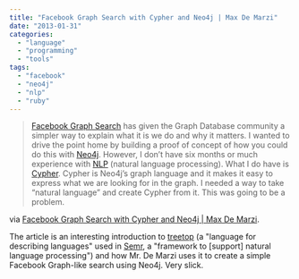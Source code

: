 ```yaml
---
title: "Facebook Graph Search with Cypher and Neo4j | Max De Marzi"
date: "2013-01-31"
categories: 
  - "language"
  - "programming"
  - "tools"
tags: 
  - "facebook"
  - "neo4j"
  - "nlp"
  - "ruby"
---
```


> [Facebook Graph Search](http://www.neotechnology.com/2013/01/facebook-announces-its-third-pillar-graph-search/) has given the Graph Database community a simpler way to explain what it is we do and why it matters. I wanted to drive the point home by building a proof of concept of how you could do this with [Neo4j](http://www.neotechnology.com/). However, I don’t have six months or much experience with [NLP](http://en.wikipedia.org/wiki/Natural_language_processing) (natural language processing). What I do have is [Cypher](http://docs.neo4j.org/chunked/milestone/cypher-query-lang.html). Cypher is Neo4j’s graph language and it makes it easy to express what we are looking for in the graph. I needed a way to take “natural language” and create Cypher from it. This was going to be a problem.

via [Facebook Graph Search with Cypher and Neo4j | Max De Marzi](http://maxdemarzi.com/2013/01/28/facebook-graph-search-with-cypher-and-neo4j/).

The article is an interesting introduction to [treetop](http://treetop.rubyforge.org/) (a "language for describing languages" used in [Semr](http://semr.rubyforge.org/), a "framework to \[support\] natural language processing") and how Mr. De Marzi uses it to create a simple Facebook Graph-like search using Neo4j. Very slick.
